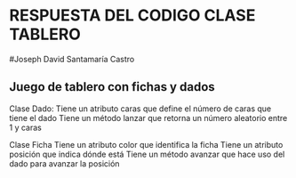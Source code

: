 # RESPUESTA DEL CODIGO CLASE TABLERO 
#Joseph David Santamaría Castro

## Juego de tablero con fichas y dados

Clase Dado:
Tiene un atributo caras que define el número de caras que tiene el dado
Tiene un método lanzar que retorna un número aleatorio entre 1 y caras


Clase Ficha
Tiene un atributo color que identifica la ficha
Tiene un atributo posición que indica dónde está
Tiene un método avanzar que hace uso del dado para avanzar la posición

